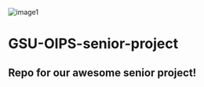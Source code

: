 ![image1](https://user-images.githubusercontent.com/37909624/52171309-ba57c480-2728-11e9-8cb4-eed90e8780b9.png)
# GSU-OIPS-senior-project
## Repo for our awesome senior project!

